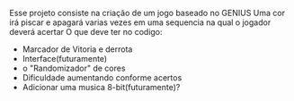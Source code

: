 Esse projeto consiste na criação de um jogo baseado no GENIUS
Uma cor irá piscar e apagará varias vezes em uma sequencia na qual o jogador deverá acertar
O que deve ter no codigo:
- Marcador de Vitoria e derrota
- Interface(futuramente)
- o "Randomizador" de cores
- Dificuldade aumentando conforme acertos
- Adicionar uma musica 8-bit(futuramente)?